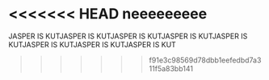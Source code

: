 <<<<<<< HEAD
neeeeeeeee
=======
JASPER IS KUTJASPER IS KUTJASPER IS KUTJASPER IS KUTJASPER IS KUTJASPER IS KUTJASPER IS KUTJASPER IS KUT
>>>>>>> f91e3c98569d78dbb1eefedbd7a311f5a83bb141
